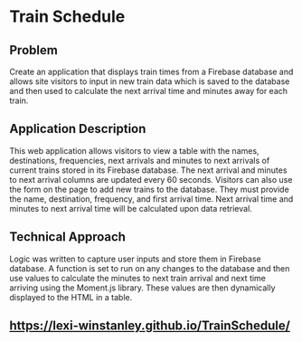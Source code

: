 # Train Schedule

## Problem 
Create an application that displays train times from a Firebase database and allows site visitors to input in new train data which is saved to the database and then used to calculate the next arrival time and minutes away for each train. 

## Application Description 
This web application allows visitors to view a table with the names, destinations, frequencies, next arrivals and minutes to next arrivals of current trains stored in its Firebase database. The next arrival and minutes to next arrival columns are updated every 60 seconds. Visitors can also use the form on the page to add new trains to the database. They must provide the name, destination, frequency, and first arrival time. Next arrival time and minutes to next arrival time will be calculated upon data retrieval. 

## Technical Approach
Logic was written to capture user inputs and store them in Firebase database. A function is set to run on any changes to the database and then use values to calculate the minutes to next train arrival and next time arriving using the Moment.js library. These values are then dynamically displayed to the HTML in a table. 

## https://lexi-winstanley.github.io/TrainSchedule/
